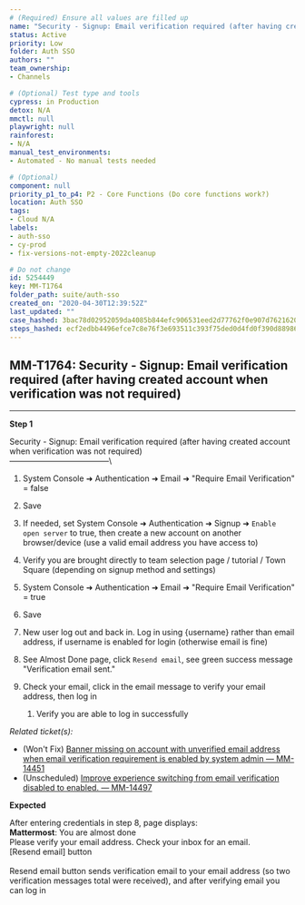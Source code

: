```yaml
---
# (Required) Ensure all values are filled up
name: "Security - Signup: Email verification required (after having created account when verification was not required)"
status: Active
priority: Low
folder: Auth SSO
authors: ""
team_ownership: 
- Channels

# (Optional) Test type and tools
cypress: in Production
detox: N/A
mmctl: null
playwright: null
rainforest: 
- N/A
manual_test_environments: 
- Automated - No manual tests needed

# (Optional)
component: null
priority_p1_to_p4: P2 - Core Functions (Do core functions work?)
location: Auth SSO
tags: 
- Cloud N/A
labels: 
- auth-sso
- cy-prod
- fix-versions-not-empty-2022cleanup

# Do not change
id: 5254449
key: MM-T1764
folder_path: suite/auth-sso
created_on: "2020-04-30T12:39:52Z"
last_updated: ""
case_hashed: 3bac78d02952059da4085b844efc906531eed2d77762f0e907d7621620b2cfe0ed4fa68ec6b70fe56fdd1ff51a740a9a
steps_hashed: ecf2edbb4496efce7c8e76f3e693511c393f75ded0d4fd0f390d88986d4d328364a2a9b6a1ba72e2b4e57536a6209268
---
```


## MM-T1764: Security - Signup: Email verification required (after having created account when verification was not required)

---

**Step 1**

Security - Signup: Email verification required (after having created account when verification was not required)\
–––––––––––––––––––––––––\\

1. System Console ➜ Authentication ➜ Email ➜ "Require Email Verification" = false

2. Save

3. If needed, set System Console ➜ Authentication ➜ Signup ➜ `Enable open server` to true, then create a new account on another browser/device (use a valid email address you have access to)

4. Verify you are brought directly to team selection page / tutorial / Town Square (depending on signup method and settings)

5. System Console ➜ Authentication ➜ Email ➜ "Require Email Verification" = true

6. Save

7. New user log out and back in. Log in using {username} rather than email address, if username is enabled for login (otherwise email is fine)

8. See Almost Done page, click `Resend email`, see green success message "Verification email sent."

9. Check your email, click in the email message to verify your email address, then log in

   1. Verify you are able to log in successfully

_Related ticket(s):_

- (Won't Fix) [Banner missing on account with unverified email address when email verification requirement is enabled by system admin — MM-14451](https://mattermost.atlassian.net/browse/MM-14451)
- (Unscheduled) [Improve experience switching from email verification disabled to enabled. — MM-14497](https://mattermost.atlassian.net/browse/MM-14497)

**Expected**

After entering credentials in step 8, page displays:\
**Mattermost**: You are almost done\
Please verify your email address. Check your inbox for an email.\
\[Resend email] button\
\
Resend email button sends verification email to your email address (so two verification messages total were received), and after verifying email you can log in
